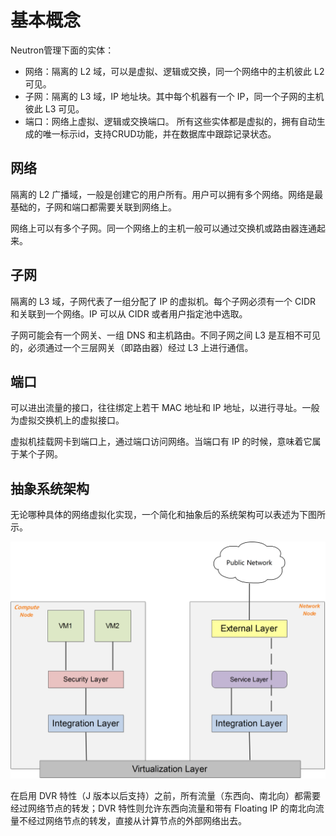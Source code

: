 # 基本概念
Neutron管理下面的实体：
* 网络：隔离的 L2 域，可以是虚拟、逻辑或交换，同一个网络中的主机彼此 L2 可见。
* 子网：隔离的 L3 域，IP 地址块。其中每个机器有一个 IP，同一个子网的主机彼此 L3 可见。
* 端口：网络上虚拟、逻辑或交换端口。
所有这些实体都是虚拟的，拥有自动生成的唯一标示id，支持CRUD功能，并在数据库中跟踪记录状态。

## 网络
隔离的 L2 广播域，一般是创建它的用户所有。用户可以拥有多个网络。网络是最基础的，子网和端口都需要关联到网络上。

网络上可以有多个子网。同一个网络上的主机一般可以通过交换机或路由器连通起来。

## 子网
隔离的 L3 域，子网代表了一组分配了 IP 的虚拟机。每个子网必须有一个 CIDR 和关联到一个网络。IP 可以从 CIDR 或者用户指定池中选取。

子网可能会有一个网关、一组 DNS 和主机路由。不同子网之间 L3 是互相不可见的，必须通过一个三层网关（即路由器）经过 L3 上进行通信。

## 端口
可以进出流量的接口，往往绑定上若干 MAC 地址和 IP 地址，以进行寻址。一般为虚拟交换机上的虚拟接口。

虚拟机挂载网卡到端口上，通过端口访问网络。当端口有 IP 的时候，意味着它属于某个子网。

## 抽象系统架构
无论哪种具体的网络虚拟化实现，一个简化和抽象后的系统架构可以表述为下图所示。

![抽象系统架构](../_images/abstract_arch.png)

在启用 DVR 特性（J 版本以后支持）之前，所有流量（东西向、南北向）都需要经过网络节点的转发；DVR 特性则允许东西向流量和带有 Floating IP 的南北向流量不经过网络节点的转发，直接从计算节点的外部网络出去。
